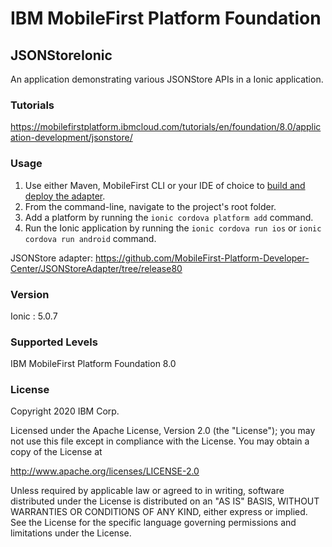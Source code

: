 IBM MobileFirst Platform Foundation
===
## JSONStoreIonic
An application demonstrating various JSONStore APIs in a Ionic application.

### Tutorials
https://mobilefirstplatform.ibmcloud.com/tutorials/en/foundation/8.0/application-development/jsonstore/

### Usage

1. Use either Maven, MobileFirst CLI or your IDE of choice to [build and deploy the adapter](https://mobilefirstplatform.ibmcloud.com/tutorials/en/foundation/8.0/adapters/creating-adapters/).
2. From the command-line, navigate to the project's root folder.
2. Add a platform by running the `ionic cordova platform add` command.
3. Run the Ionic application by running the `ionic cordova run ios` or `ionic cordova run android` command.

JSONStore adapter: https://github.com/MobileFirst-Platform-Developer-Center/JSONStoreAdapter/tree/release80

### Version
Ionic : 5.0.7

### Supported Levels
IBM MobileFirst Platform Foundation 8.0

### License
Copyright 2020 IBM Corp.

Licensed under the Apache License, Version 2.0 (the "License");
you may not use this file except in compliance with the License.
You may obtain a copy of the License at

http://www.apache.org/licenses/LICENSE-2.0

Unless required by applicable law or agreed to in writing, software
distributed under the License is distributed on an "AS IS" BASIS,
WITHOUT WARRANTIES OR CONDITIONS OF ANY KIND, either express or implied.
See the License for the specific language governing permissions and
limitations under the License.
